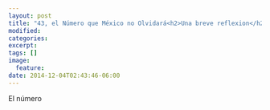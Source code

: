 ```yaml
---
layout: post
title: "43, el Número que México no Olvidará<h2>Una breve reflexion</h2>"
modified:
categories: 
excerpt:
tags: []
image:
  feature:
date: 2014-12-04T02:43:46-06:00
---
```


El número
